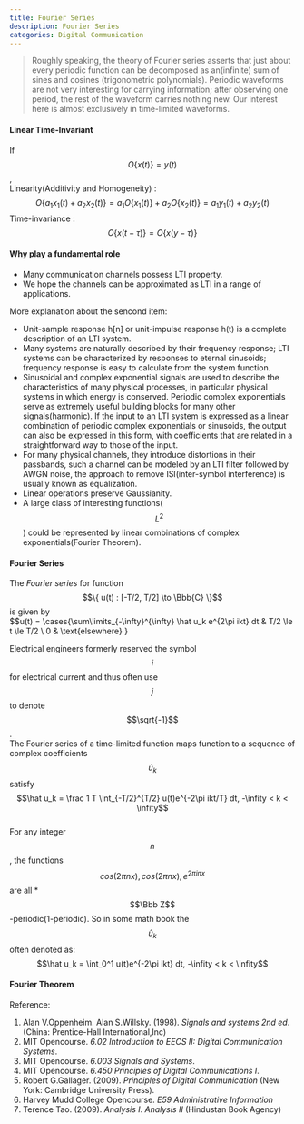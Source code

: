 ```yaml
---
title: Fourier Series
description: Fourier Series
categories: Digital Communication
---
```


> Roughly speaking, the theory of Fourier series asserts that just about every periodic function can be decomposed as an(infinite) sum of sines and cosines (trigonometric polynomials). Periodic waveforms are not very interesting for carrying information; after observing one period, the rest of the waveform carries nothing new. Our interest here is almost exclusively in time-limited waveforms.  

#### **Linear Time-Invariant**
If $$O\{ x(t) \} = y(t)$$,  
Linearity(Additivity and Homogeneity) : $$O\{ a_1x_1(t) + a_2x_2(t)\} = a_1O\{ x_1(t)\} + a_2O\{ x_2(t)\} = a_1y_1(t) + a_2y_2(t)$$ 
Time-invariance : $$O\{ x(t-\tau ) \} = O\{ x(y-\tau ) \}$$   
#### **Why play a fundamental role**
* Many communication channels possess LTI property.  
* We hope the channels can be approximated as LTI in a range of applications.  

More explanation about the sencond item:  
* Unit-sample response h[n] or unit-impulse response h(t) is a complete description of an LTI system.  
* Many systems are naturally described by their frequency response; LTI systems can be characterized by responses to eternal sinusoids; frequency response is easy to calculate from the system function.  
* Sinusoidal and complex exponential signals are used to describe the characteristics of many physical processes, in particular physical systems in which energy is conserved. Periodic complex exponentials serve as extremely useful building blocks for many other signals(harmonic). If the input to an LTI system is expressed as a linear combination of periodic complex exponentials or sinusoids, the output can also be expressed in this form, with coefficients that are related in a straightforward way to those of the input.  
* For many physical channels, they introduce distortions in their passbands, such a channel can be modeled by an LTI filter followed by AWGN noise, the approach to remove ISI(inter-symbol interference) is usually known as equalization.  
* Linear operations preserve Gaussianity.  
* A large class of interesting functions($$L^2$$) could be represented by linear combinations of complex exponentials(Fourier Theorem).  
#### **Fourier Series**  
The *Fourier series* for function $$\{ u(t) : [-T/2, T/2] \to \Bbb{C} \}$$ is given by  
$$u(t) = \cases{\sum\limits_{-\infty}^{\infty} \hat u_k e^{2\pi ikt} dt & T/2 \le t \le T/2 \\ 0 & \text{elsewhere} }  

Electrical engineers formerly reserved the symbol $$i$$ for electrical current and thus often use $$j$$ to denote $$\sqrt{-1}$$.  
The Fourier series of a time-limited function maps function to a sequence of complex coefficients $$\hat u_k$$ satisfy  
$$\hat u_k = \frac 1 T \int_{-T/2}^{T/2} u(t)e^{-2\pi ikt/T} dt, -\infity < k < \infity$$  
For any integer $$n$$, the functions $$cos(2\pi nx), cos(2\pi nx), e^{2\pi inx}$$ are all *$$\Bbb Z$$-periodic(1-periodic). So in some math book the $$\hat u_k$$ often denoted as:  
$$\hat u_k = \int_0^1 u(t)e^{-2\pi ikt} dt, -\infity < k < \infity$$ 
#### **Fourier Theorem**


Reference:  
1. Alan V.Oppenheim. Alan S.Willsky. (1998). *Signals and systems 2nd ed*. (China: Prentice-Hall International,Inc)  
2. MIT Opencourse. *6.02 Introduction to EECS II: Digital Communication Systems*.  
3. MIT Opencourse. *6.003 Signals and Systems*.  
4. MIT Opencourse. *6.450 Principles of Digital Communications I*.  
5. Robert G.Gallager. (2009). *Principles of Digital Communication* (New York: Cambridge University Press).  
6. Harvey Mudd College Opencourse. *E59 Administrative Information*  
7. Terence Tao. (2009). *Analysis I*. *Analysis II* (Hindustan Book Agency)
